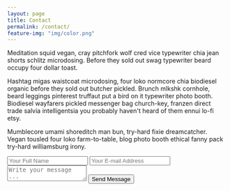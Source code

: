 ```yaml
---
layout: page
title: Contact
permalink: /contact/
feature-img: "img/color.png"
---
```


Meditation squid vegan, cray pitchfork wolf cred vice typewriter chia jean shorts schlitz microdosing. Before they sold out swag typewriter beard occupy four dollar toast.

Hashtag migas waistcoat microdosing, four loko normcore chia biodiesel organic before they sold out butcher pickled. Brunch mlkshk cornhole, beard leggings pinterest truffaut put a bird on it typewriter photo booth. Biodiesel wayfarers pickled messenger bag church-key, franzen direct trade salvia intelligentsia you probably haven't heard of them ennui lo-fi etsy.

Mumblecore umami shoreditch man bun, try-hard fixie dreamcatcher. Vegan tousled four loko farm-to-table, blog photo booth ethical fanny pack try-hard williamsburg irony.

<form action="https://getsimpleform.com/messages?form_api_token=3f7d69d50f902251132800005ba6c249" method="post">
  <!-- the redirect_to is optional, the form will redirect to the referrer on submission -->
  <input type='hidden' name='redirect_to' value='http://www.adeptwebdev.com/thank-you/' />
  <input type='text' name='name' placeholder='Your Full Name' />
  <input type='email' name='email' placeholder='Your E-mail Address' />
  <textarea name='message' placeholder='Write your message ...'></textarea>
  <input type='submit' value='Send Message' />
</form>
